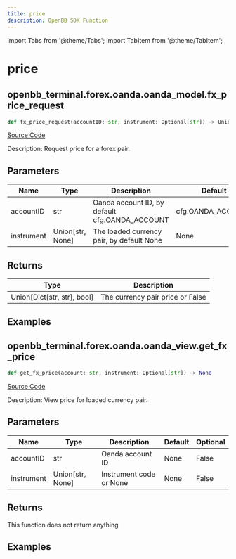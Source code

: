 ```yaml
---
title: price
description: OpenBB SDK Function
---
```


import Tabs from '@theme/Tabs';
import TabItem from '@theme/TabItem';

# price

<Tabs>
<TabItem value="model" label="Model" default>

## openbb_terminal.forex.oanda.oanda_model.fx_price_request

```python title='openbb_terminal/forex/oanda/oanda_model.py'
def fx_price_request(accountID: str, instrument: Optional[str]) -> Union
```
[Source Code](https://github.com/OpenBB-finance/OpenBBTerminal/tree/main/openbb_terminal/forex/oanda/oanda_model.py#L36)

Description: Request price for a forex pair.

## Parameters

| Name | Type | Description | Default | Optional |
| ---- | ---- | ----------- | ------- | -------- |
| accountID | str | Oanda account ID, by default cfg.OANDA_ACCOUNT | cfg.OANDA_ACCOUNT | True |
| instrument | Union[str, None] | The loaded currency pair, by default None | None | False |

## Returns

| Type | Description |
| ---- | ----------- |
| Union[Dict[str, str], bool] | The currency pair price or False |

## Examples



</TabItem>
<TabItem value="view" label="View">

## openbb_terminal.forex.oanda.oanda_view.get_fx_price

```python title='openbb_terminal/forex/oanda/oanda_view.py'
def get_fx_price(account: str, instrument: Optional[str]) -> None
```
[Source Code](https://github.com/OpenBB-finance/OpenBBTerminal/tree/main/openbb_terminal/forex/oanda/oanda_view.py#L40)

Description: View price for loaded currency pair.

## Parameters

| Name | Type | Description | Default | Optional |
| ---- | ---- | ----------- | ------- | -------- |
| accountID | str | Oanda account ID | None | False |
| instrument | Union[str, None] | Instrument code or None | None | False |

## Returns

This function does not return anything

## Examples



</TabItem>
</Tabs>